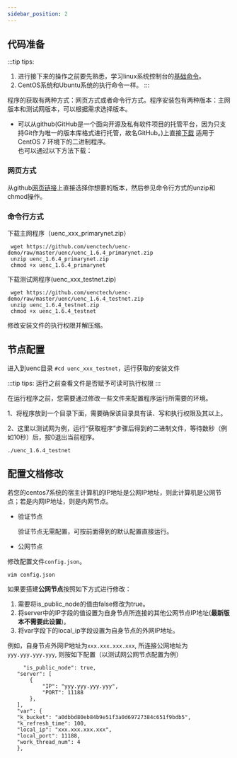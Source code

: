 ```yaml
---
sidebar_position: 2
---
```


## 代码准备

:::tip tips:
1. 进行接下来的操作之前要先熟悉，学习linux系统控制台的[基础命令](https://m.runoob.com/linux/linux-command-manual.html)。
2. CentOS系统和Ubuntu系统的执行命令一样。
:::

程序的获取有两种方式：网页方式或者命令行方式。程序安装包有两种版本：主网版本和测试网版本，可以根据需求选择版本。

* 可以从github(GitHub是一个面向开源及私有软件项目的托管平台，因为只支持Git作为唯一的版本库格式进行托管，故名GitHub。)上直接[下载](https://github.com/uenctech/uenc-demo/tree/master/uenc) 适用于CentOS 7 环境下的二进制程序。  
 也可以通过以下方法下载：
 
### 网页方式 
 
 从github[网页链接](https://github.com/uenctech/uenc-demo/tree/master/uenc)上直接选择你想要的版本，然后参见命令行方式的unzip和chmod操作。

### 命令行方式
 
 下载主网程序（uenc_xxx_primarynet.zip）
 ```
  wget https://github.com/uenctech/uenc-demo/raw/master/uenc/uenc_1.6.4_primarynet.zip
  unzip uenc_1.6.4_primarynet.zip
  chmod +x uenc_1.6.4_primarynet

 ```
 下载测试网程序(uenc_xxx_testnet.zip)
 ```
  wget https://github.com/uenctech/uenc-demo/raw/master/uenc/uenc_1.6.4_testnet.zip
  unzip uenc_1.6.4_testnet.zip 
  chmod +x uenc_1.6.4_testnet
 ```

 修改安装文件的执行权限并解压缩。

## 节点配置
 
进入到uenc目录 `#cd uenc_xxx_testnet`，运行获取的安装文件
 
:::tip tips:
运行之前查看文件是否赋予可读可执行权限
:::

在运行程序之前，您需要通过修改一些文件来配置程序运行所需要的环境。

1、将程序放到一个目录下面，需要确保该目录具有读、写和执行权限及其以上。

2、这里以测试网为例，运行“获取程序”步骤后得到的二进制文件，等待数秒（例如10秒）后，按0退出当前程序。

 ```
 ./uenc_1.6.4_testnet
 ```

 ## 配置文档修改

若您的centos7系统的宿主计算机的IP地址是公网IP地址，则此计算机是公网节点；若是内网IP地址，则是内网节点。

* 验证节点

  验证节点无需配置，可按前面得到的默认配置直接运行。
 
* 公网节点

 修改配置文件`config.json`。
 
 ```
vim config.json

 ```
  
 如果要搭建**公网节点**按照如下方式进行修改：
  1. 需要将is_public_node的值由false修改为true。
  2. 将server中的IP字段的值设置为自身节点所连接的其他公网节点IP地址(**最新版本不需要此设置**)。
  3. 将var字段下的local_ip字段设置为自身节点的外网IP地址。

 例如，自身节点外网IP地址为`xxx.xxx.xxx.xxx`, 所连接公网地址为`yyy.yyy.yyy.yyy`, 则按如下配置（以测试网公网节点配置为例）
 ```
	  "is_public_node": true,
    "server": [
        {
            "IP": "yyy.yyy.yyy.yyy",
            "PORT": 11188
        },
    ],
    "var": {
    "k_bucket": "a0dbbd80eb84b9e51f3a0d69727384c651f9bdb5",
    "k_refresh_time": 100,
    "local_ip": "xxx.xxx.xxx.xxx",
    "local_port": 11188,
    "work_thread_num": 4
    },

 ```
 
